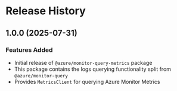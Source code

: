 # Release History

## 1.0.0 (2025-07-31)

### Features Added

- Initial release of `@azure/monitor-query-metrics` package
- This package contains the logs querying functionality split from `@azure/monitor-query`
- Provides `MetricsClient` for querying Azure Monitor Metrics